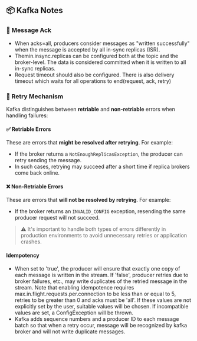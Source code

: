 
## 📦 Kafka Notes

### 🔁 Message Ack
- When acks=all, producers consider messages as "written successfully" when the message is accepted by all in-sync replicas (ISR).
- Themin.insync.replicas can be configured both at the topic and the broker-level. The data is considered committed when it is written to all in-sync replicas.
- Request timeout should also be configured. There is also delivery timeout which waits for all operations to end(request, ack, retry)

### 🔁 Retry Mechanism

Kafka distinguishes between **retriable** and **non-retriable** errors when handling failures:

#### ✅ Retriable Errors

These are errors that **might be resolved after retrying**. For example:

- If the broker returns a `NotEnoughReplicasException`, the producer can retry sending the message.
- In such cases, retrying may succeed after a short time if replica brokers come back online.

#### ❌ Non-Retriable Errors

These are errors that **will not be resolved by retrying**. For example:

- If the broker returns an `INVALID_CONFIG` exception, resending the same producer request will not succeed.

> ⚠️ It's important to handle both types of errors differently in production environments to avoid unnecessary retries or application crashes.

#### Idempotency
- When set to 'true', the producer will ensure that exactly one copy of each message is written in the stream. If 'false', producer retries due to broker failures, etc., may write duplicates of the retried message in the stream. Note that enabling idempotence requires max.in.flight.requests.per.connection to be less than or equal to 5, retries to be greater than 0 and acks must be 'all'. If these values are not explicitly set by the user, suitable values will be chosen. If incompatible values are set, a ConfigException will be thrown.
- Kafka adds sequence numbers and a producer ID to each message batch so that when a retry occur, message will be recognized by kafka broker and will not write duplicate messages.